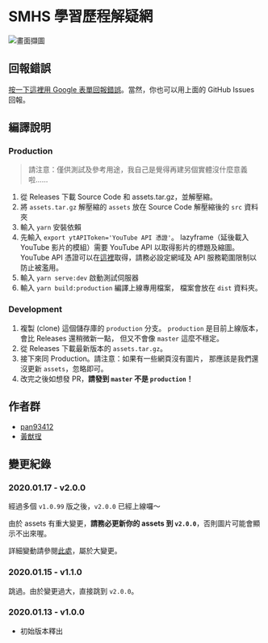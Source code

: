 # SMHS 學習歷程解疑網
![畫面擷圖](https://user-images.githubusercontent.com/28441561/72222294-0bf60980-359e-11ea-8a73-4656140e8268.png)

## 回報錯誤
[按一下這裡用 Google 表單回報錯誤](https://docs.google.com/forms/d/e/1FAIpQLScl0RVEabr0uaXxfPfCW_Jlz-Fd9MqUfXe0LXpvyeYW4syqeg/viewform)。當然，你也可以用上面的 GitHub Issues 回報。

## 編譯說明
### Production
> 請注意：僅供測試及參考用途，我自己是覺得再建另個實體沒什麼意義啦……

1. 從 Releases 下載 Source Code 和 assets.tar.gz，並解壓縮。
2. 將 `assets.tar.gz` 解壓縮的 `assets` 放在 Source Code 解壓縮後的 `src` 資料夾
3. 輸入 `yarn` 安裝依賴
4. 先輸入 `export ytAPIToken='YouTube API 憑證'`。
   lazyframe（延後載入 YouTube 影片的模組）需要 YouTube API 以取得影片的標題及縮圖。YouTube API 憑證可以在[這裡](https://developers.google.com/youtube/v3/getting-started)取得，請務必設定網域及 API 服務範圍限制以防止被濫用。
5. 輸入 `yarn serve:dev` 啟動測試伺服器
6. 輸入 `yarn build:production` 編譯上線專用檔案，
   檔案會放在 `dist` 資料夾。

### Development
1. 複製 (clone) 這個儲存庫的 `production` 分支。
   `production` 是目前上線版本，會比 Releases 還稍微新一點，
   但又不會像 `master` 這麼不穩定。
2. 從 Releases 下載最新版本的 `assets.tar.gz`。
3. 接下來同 Production。請注意：如果有一些網頁沒有圖片，
   那應該是我們還沒更新 `assets`，忽略即可。
4. 改完之後如想發 PR，**請發到 `master` 不是 `production`！**

## 作者群
- [pan93412](https://github.com/pan93412)
- [黃猷珵](https://github.com/youualan87)

## 變更紀錄
### 2020.01.17 - v2.0.0
經過多個 `v1.0.99` 版之後，`v2.0.0` 已經上線囉～

由於 assets 有重大變更，**請務必更新你的 assets 到 `v2.0.0`**，否則圖片可能會顯示不出來喔。

詳細變動請參閱[此處](https://github.com/smhs-os-project/smhs-epf-faq/compare/v1.0.0...v2.0.0)，屬於大變更。

### 2020.01.15 - v1.1.0
跳過。由於變更過大，直接跳到 `v2.0.0`。

### 2020.01.13 - v1.0.0
- 初始版本釋出